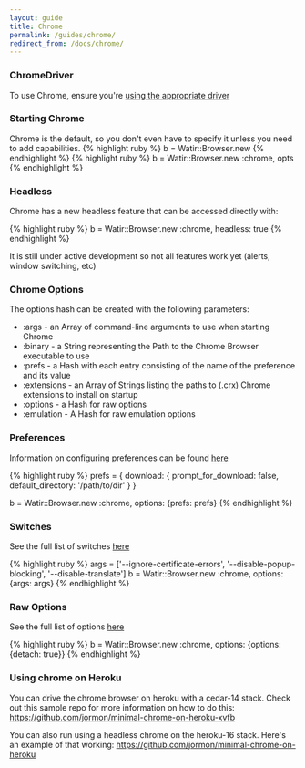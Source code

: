 ```yaml
---
layout: guide
title: Chrome
permalink: /guides/chrome/
redirect_from: /docs/chrome/
---
```


### ChromeDriver

To use Chrome, ensure you're [using the appropriate driver](../drivers)

### Starting Chrome
Chrome is the default, so you don't even have to specify it unless you need to add capabilities.
{% highlight ruby %}
b = Watir::Browser.new
{% endhighlight %}
{% highlight ruby %}
b = Watir::Browser.new :chrome, opts
{% endhighlight %}


### Headless
Chrome has a new headless feature that can be accessed directly with: 

{% highlight ruby %}
b = Watir::Browser.new :chrome, headless: true
{% endhighlight %}

It is still under active development so not all features work yet (alerts, window
switching, etc)

### Chrome Options

The options hash can be created with the following parameters:

* :args - an Array of command-line arguments to use when starting Chrome
* :binary - a String representing the Path to the Chrome Browser executable to use
* :prefs - a Hash with each entry consisting of the name of the preference and its value
* :extensions - an Array of Strings listing the paths to (.crx) Chrome extensions to install on startup
* :options - a Hash for raw options
* :emulation -  A Hash for raw emulation options


### Preferences
Information on configuring preferences can be found [here](https://www.chromium.org/administrators/configuring-other-preferences)

{% highlight ruby %}
prefs = {
  download: {
    prompt_for_download: false,
    default_directory: '/path/to/dir'
  }
}

b = Watir::Browser.new :chrome, options: {prefs: prefs}
{% endhighlight %}

### Switches
See the full list of switches [here](https://peter.sh/experiments/chromium-command-line-switches/)

{% highlight ruby %}
args = ['--ignore-certificate-errors', '--disable-popup-blocking', '--disable-translate']
b = Watir::Browser.new :chrome, options: {args: args}
{% endhighlight %}

### Raw Options
See the full list of options [here](https://sites.google.com/a/chromium.org/chromedriver/capabilities#TOC-chromeOptions-object)

{% highlight ruby %}
b = Watir::Browser.new :chrome, options: {options: {detach: true}}
{% endhighlight %}

<!--- TODO: Create a separate Guide for this --->

### Using chrome on Heroku

You can drive the chrome browser on heroku with a cedar-14 stack.  Check out this sample repo for more information on how to do this:
https://github.com/jormon/minimal-chrome-on-heroku-xvfb

You can also run using a headless chrome on the heroku-16 stack.  Here's an example of that working: 
https://github.com/jormon/minimal-chrome-on-heroku

<!--- TODO: Link to other guides with browser specific info --->

<!--- 
* Certificates
* Downloads
* Headless
* Mobile Emulation?
* Proxies
-->
